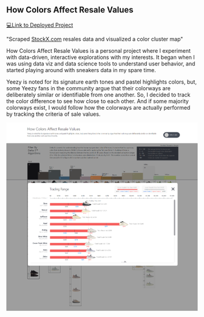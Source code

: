 ## How Colors Affect Resale Values 
[💻Link to Deployed Project](https://how-colors-affect.herokuapp.com/)

"Scraped [StockX.com](https://stockx.com/search/adidas/yeezy/release-date?s=yeezy) resales data and visualized a color cluster map"

How Colors Affect Resale Values is a personal project where I experiment with data-driven, interactive explorations with my interests. It began when I was using data viz and data science tools to understand user behavior, and started playing around with sneakers data in my spare time.

Yeezy is noted for its signature earth tones and pastel highlights colors, but, some Yeezy fans in the community argue that their colorways are deliberately similar or identifiable from one another. So, I decided to track the color difference to see how close to each other. And if some majority colorways exist, I would follow how the colorways are actually performed by tracking the criteria of sale values.

![screenshot_v1](https://github.com/rimhoho/How-Colors-Affect-Resale-Values/blob/main/public/img/popup_screenshot_v1.png)
